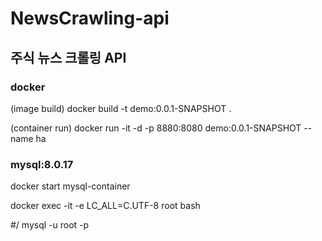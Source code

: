 # NewsCrawling-api

## 주식 뉴스 크롤링 API

### docker
(image build) docker build -t demo:0.0.1-SNAPSHOT .

(container run) docker run -it -d -p 8880:8080 demo:0.0.1-SNAPSHOT --name ha

### mysql:8.0.17

docker start mysql-container

docker exec -it -e LC_ALL=C.UTF-8 root bash

#/ mysql -u root -p
